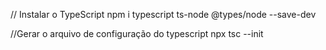 // Instalar o TypeScript
npm i typescript ts-node @types/node --save-dev


//Gerar o arquivo de configuração do typescript
npx tsc --init